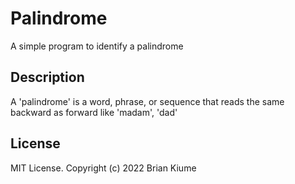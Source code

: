 # Palindrome
A simple program to identify a palindrome

## Description
A 'palindrome' is a word, phrase, or sequence that reads the same backward as forward like 'madam', 'dad'

## License
MIT License. Copyright (c) 2022 Brian Kiume

